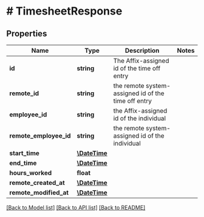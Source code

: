 # # TimesheetResponse

## Properties

Name | Type | Description | Notes
------------ | ------------- | ------------- | -------------
**id** | **string** | The Affix-assigned id of the time off entry |
**remote_id** | **string** | the remote system-assigned id of the time off entry |
**employee_id** | **string** | the Affix-assigned id of the individual |
**remote_employee_id** | **string** | the remote system-assigned id of the individual |
**start_time** | [**\DateTime**](\DateTime.md) |  |
**end_time** | [**\DateTime**](\DateTime.md) |  |
**hours_worked** | **float** |  |
**remote_created_at** | [**\DateTime**](\DateTime.md) |  |
**remote_modified_at** | [**\DateTime**](\DateTime.md) |  |

[[Back to Model list]](../../README.md#models) [[Back to API list]](../../README.md#endpoints) [[Back to README]](../../README.md)
